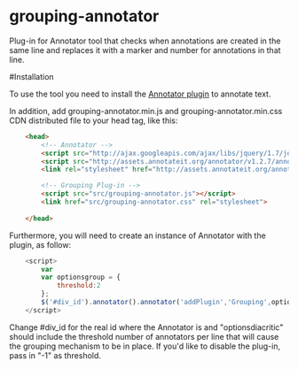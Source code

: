 grouping-annotator
==================

Plug-in for Annotator tool that checks when annotations are created in the same line and replaces it with a marker and number for annotations in that line.

#Installation

To use the tool you need to install the [Annotator plugin](https://github.com/okfn/annotator/) to annotate text.

In addition, add grouping-annotator.min.js and grouping-annotator.min.css CDN distributed file to your head tag, like this:

```html
	<head>
		<!-- Annotator -->
		<script src="http://ajax.googleapis.com/ajax/libs/jquery/1.7/jquery.min.js"></script>
		<script src="http://assets.annotateit.org/annotator/v1.2.7/annotator-full.min.js"></script>
		<link rel="stylesheet" href="http://assets.annotateit.org/annotator/v1.2.7/annotator.min.css">

		<!-- Grouping Plug-in -->
		<script src="src/grouping-annotator.js"></script>
		<link href="src/grouping-annotator.css" rel="stylesheet">
	
	</head>
```

Furthermore, you will need to create an instance of Annotator with the plugin, as follow:

```js
	<script>
		var 
    	var optionsgroup = {
    		threshold:2
		};
    	$('#div_id').annotator().annotator('addPlugin','Grouping',optionsgroup);
    </script>
```

Change #div_id for the real id where the Annotator is and "optionsdiacritic" should include the threshold number of annotators per line that will cause the grouping mechanism to be in place. If you'd like to disable the plug-in, pass in "-1" as threshold.
